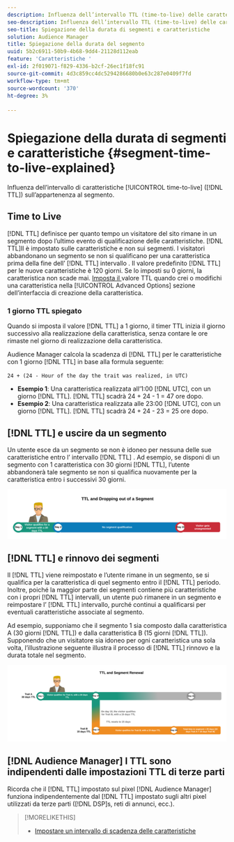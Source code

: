 ```yaml
---
description: Influenza dell’intervallo TTL (time-to-live) delle caratteristiche sull’appartenenza al segmento.
seo-description: Influenza dell’intervallo TTL (time-to-live) delle caratteristiche sull’appartenenza al segmento.
seo-title: Spiegazione della durata di segmenti e caratteristiche
solution: Audience Manager
title: Spiegazione della durata del segmento
uuid: 5b2c6911-50b9-4b68-9dd4-21128d112eab
feature: 'Caratteristiche '
exl-id: 2f019071-f829-4336-b2cf-26ec1f18fc91
source-git-commit: 4d3c859cc4dc5294286680b0e63c287e0409f7fd
workflow-type: tm+mt
source-wordcount: '370'
ht-degree: 3%

---
```


# Spiegazione della durata di segmenti e caratteristiche {#segment-time-to-live-explained}

Influenza dell’intervallo di caratteristiche [!UICONTROL time-to-live] ([!DNL TTL]) sull’appartenenza al segmento.

<!-- segment-ttl-explained.xml -->

## Time to Live

[!DNL TTL] definisce per quanto tempo un visitatore del sito rimane in un segmento dopo l’ultimo evento di qualificazione delle caratteristiche. [!DNL TTL]Il è impostato sulle caratteristiche e non sui segmenti. I visitatori abbandonano un segmento se non si qualificano per una caratteristica prima della fine dell’ [!DNL TTL] intervallo . Il valore predefinito [!DNL TTL] per le nuove caratteristiche è 120 giorni. Se lo imposti su 0 giorni, la caratteristica non scade mai. [Imposta il ](../../features/traits/create-onboarded-rule-based-traits.md#set-expiration-interval) valore TTL quando crei o modifichi una caratteristica nella  [!UICONTROL Advanced Options] sezione dell’interfaccia di creazione della caratteristica.

### 1 giorno TTL spiegato

Quando si imposta il valore [!DNL TTL] a 1 giorno, il timer TTL inizia il giorno successivo alla realizzazione della caratteristica, senza contare le ore rimaste nel giorno di realizzazione della caratteristica.

Audience Manager calcola la scadenza di [!DNL TTL] per le caratteristiche con 1 giorno [!DNL TTL] in base alla formula seguente:

`24 + (24 - Hour of the day the trait was realized, in UTC)`

* **Esempio 1**: Una caratteristica realizzata all’1:00  [!DNL UTC], con un giorno  [!DNL TTL]. [!DNL TTL] scadrà 24 + 24 - 1 = 47 ore dopo.
* **Esempio 2**: Una caratteristica realizzata alle 23:00  [!DNL UTC], con un giorno  [!DNL TTL]. [!DNL TTL] scadrà 24 + 24 - 23 = 25 ore dopo.

## [!DNL TTL] e uscire da un segmento

Un utente esce da un segmento se non è idoneo per nessuna delle sue caratteristiche entro l’ intervallo [!DNL TTL] . Ad esempio, se disponi di un segmento con 1 caratteristica con 30 giorni [!DNL TTL], l’utente abbandonerà tale segmento se non si qualifica nuovamente per la caratteristica entro i successivi 30 giorni.

![](assets/ttl-explained.png)

## [!DNL TTL] e rinnovo dei segmenti

Il [!DNL TTL] viene reimpostato e l’utente rimane in un segmento, se si qualifica per la caratteristica di quel segmento entro il [!DNL TTL] periodo. Inoltre, poiché la maggior parte dei segmenti contiene più caratteristiche con i propri [!DNL TTL] intervalli, un utente può rimanere in un segmento e reimpostare l’ [!DNL TTL] intervallo, purché continui a qualificarsi per eventuali caratteristiche associate al segmento.

Ad esempio, supponiamo che il segmento 1 sia composto dalla caratteristica A (30 giorni [!DNL TTL]) e dalla caratteristica B (15 giorni [!DNL TTL]). Supponendo che un visitatore sia idoneo per ogni caratteristica una sola volta, l’illustrazione seguente illustra il processo di [!DNL TTL] rinnovo e la durata totale nel segmento.

![](assets/ttl-renewal.png)

## [!DNL Audience Manager] I TTL sono indipendenti dalle impostazioni TTL di terze parti

Ricorda che il [!DNL TTL] impostato sul pixel [!DNL Audience Manager] funziona indipendentemente dal [!DNL TTL] impostato sugli altri pixel utilizzati da terze parti ([!DNL DSP]s, reti di annunci, ecc.).

>[!MORELIKETHIS]
>
>* [Impostare un intervallo di scadenza delle caratteristiche](../../features/traits/create-onboarded-rule-based-traits.md#set-expiration-interval)

